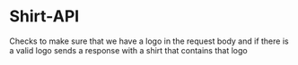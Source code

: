 # Shirt-API

Checks to make sure that we have a logo in the request body and if there is a valid logo sends a response with a shirt that contains that logo
